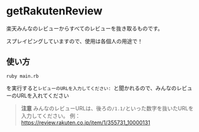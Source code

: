 # getRakutenReview

楽天みんなのレビューからすべてのレビューを抜き取るものです。

スプレイピングしていますので、使用は各個人の用途で！

## 使い方

```
ruby main.rb
```
を実行すると```レビューのURLを入力してください: ```と聞かれるので、みんなのレビューのURLを入れてください

> **注意**
> みんなのレビューURLは、後ろの```/1.1/```といった数字を抜いたURLを入力してください。
> 例： https://review.rakuten.co.jp/item/1/355731_10000131
